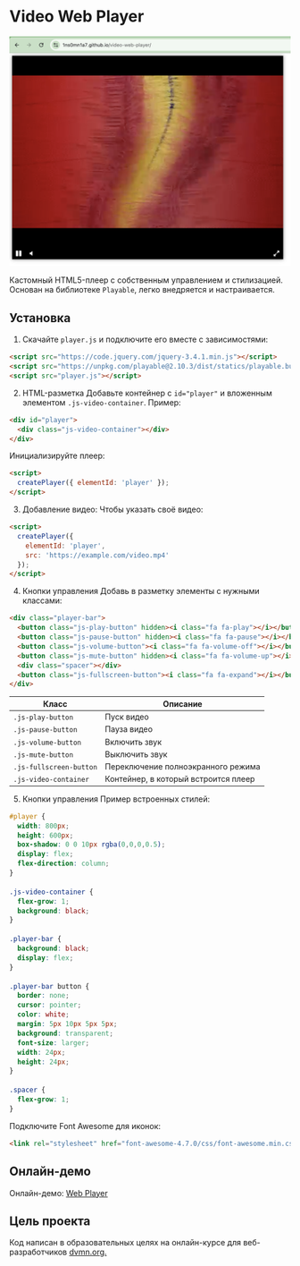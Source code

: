 # Video Web Player

![Screenshot.png](images/Screenshot.png)

Кастомный HTML5-плеер с собственным управлением и стилизацией. Основан на библиотеке `Playable`, легко внедряется и настраивается.

## Установка
1. Скачайте `player.js` и подключите его вместе с зависимостями:

```html
<script src="https://code.jquery.com/jquery-3.4.1.min.js"></script>
<script src="https://unpkg.com/playable@2.10.3/dist/statics/playable.bundle.min.js"></script>
<script src="player.js"></script>
```

2. HTML-разметка
Добавьте контейнер с `id="player"` и вложенным элементом `.js-video-container`. Пример:

```html
<div id="player">
  <div class="js-video-container"></div>
</div>
```

Инициализируйте плеер:

```html
<script>
  createPlayer({ elementId: 'player' });
</script>
```

3. Добавление видео:
Чтобы указать своё видео:

```html
<script>
  createPlayer({
    elementId: 'player',
    src: 'https://example.com/video.mp4'
  });
</script>
```

4. Кнопки управления
Добавь в разметку элементы с нужными классами:

```html
<div class="player-bar">
  <button class="js-play-button" hidden><i class="fa fa-play"></i></button>
  <button class="js-pause-button" hidden><i class="fa fa-pause"></i></button>
  <button class="js-volume-button"><i class="fa fa-volume-off"></i></button>
  <button class="js-mute-button" hidden><i class="fa fa-volume-up"></i></button>
  <div class="spacer"></div>
  <button class="js-fullscreen-button"><i class="fa fa-expand"></i></button>
</div>
```
| Класс                   | Описание                             |
| ----------------------- | ------------------------------------ |
| `.js-play-button`       | Пуск видео                           |
| `.js-pause-button`      | Пауза видео                          |
| `.js-volume-button`     | Включить звук                        |
| `.js-mute-button`       | Выключить звук                       |
| `.js-fullscreen-button` | Переключение полноэкранного режима   |
| `.js-video-container`   | Контейнер, в который встроится плеер |

5. Кнопки управления
Пример встроенных стилей:

```css
#player {
  width: 800px;
  height: 600px;
  box-shadow: 0 0 10px rgba(0,0,0,0.5);
  display: flex;
  flex-direction: column;
}

.js-video-container {
  flex-grow: 1;
  background: black;
}

.player-bar {
  background: black;
  display: flex;
}

.player-bar button {
  border: none;
  cursor: pointer;
  color: white;
  margin: 5px 10px 5px 5px;
  background: transparent;
  font-size: larger;
  width: 24px;
  height: 24px;
}

.spacer {
  flex-grow: 1;
}
```

Подключите Font Awesome для иконок:
```html
<link rel="stylesheet" href="font-awesome-4.7.0/css/font-awesome.min.css">
```

## Онлайн-демо
Онлайн-демо: [Web Player](https://1ns0mn1a7.github.io/video-web-player/)

## Цель проекта
Код написан в образовательных целях на онлайн-курсе для веб-разработчиков [dvmn.org.](dvmn.org)